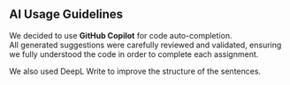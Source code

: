 ## AI Usage Guidelines

We decided to use **GitHub Copilot** for code auto-completion.  
All generated suggestions were carefully reviewed and validated, ensuring we fully understood the code in order to complete each assignment.

We also used DeepL Write to improve the structure of the sentences.